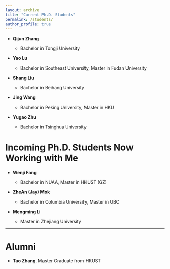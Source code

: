 ```yaml
---
layout: archive
title: "Current Ph.D. Students"
permalink: /students/
author_profile: true
---
```


* **Qijun Zhang**
    * Bachelor in Tongji University

* **Yao Lu**
    * Bachelor in Southeast University, Master in Fudan University

* **Shang Liu**
    * Bachelor in Beihang University

* **Jing Wang**
    * Bachelor in Peking University, Master in HKU 

* **Yugao Zhu**
    * Bachelor in Tsinghua University

Incoming Ph.D. Students Now Working with Me
======
* **Wenji Fang**
    * Bachelor in NUAA, Master in HKUST (GZ)   

* **ZheAn (Jay) Mok**
    * Bachelor in Columbia University, Master in UBC

* **Mengming Li**
    * Master in Zhejiang University

----

Alumni
======
* **Tao Zhang**, Master Graduate from HKUST
    


